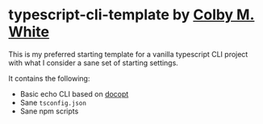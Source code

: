 # typescript-cli-template by [Colby M. White]

This is my preferred starting template for a vanilla typescript CLI project
with what I consider a sane set of starting settings.

It contains the following:
- Basic echo CLI based on [docopt]
- Sane `tsconfig.json`
- Sane npm scripts

[Colby M. White]: https://github.com/colbywhite/
[docopt]: http://docopt.org/
